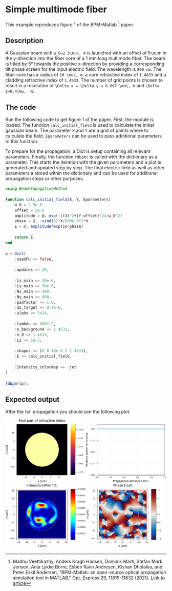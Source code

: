 # Simple multimode fiber

This example reproduces figure 1 of the BPM-Matlab [^Veettikazhy2021] paper.

## Description
A Gaussian beam with ``w_0=2.5\mu\, m`` is launched with an offset of 5``\mu``m in the y-direction into the fiber core of a 1 mm long multimode fiber. The beam is titled by 5° towards the positive x-direction by providing a corresponding tilt phase screen for the input electric field. The wavelength is ``800 nm``. The fiber core has a radius of ``10 \mu\, m``, a core refractive index of ``1.4833`` and a cladding refractive index of ``1.4533``. The number of grid points is chosen to result in a resolution of ``\Delta x = \Delta y = 0.067 \mu\, m`` and ``\Delta z=0.4\mu,  m``.

## The code

Run the following code to get figure 1 of the paper. First, the module is loaded. The function `calc_initial_field` is used to calculate the initial gaussian beam. The parameter `X` and `Y` are a grid of points where to calculate the field. `Eparameters` can be used to pass additional parameters to this function.

To prepare for the propagation, a Dict is setup containing all relevant parameters. Finally, the function `fdbpm!` is called with the dictionary as a parameter. This starts the iteration with the given parameters and a plot is generated and updated step by step. The final electric field as well as other parameters a stored within the dictionary and can be used for additional propagation steps or other purposes.

```julia
using BeamPropagationMethod

function calc_initial_field(X, Y, Eparameters)
    w_0 = 2.5e-6
    offset = 5e-6
    amplitude = @. exp(-((X)^2+(Y-offset)^2)/w_0^2)
    phase = @. -sind(5)*X/800e-9*2*π
    E = @. amplitude*exp(im*phase)

    return E
end

p = Dict(    
    :useGPU => false,

    :updates => 50,    

    :Lx_main => 30e-6,
    :Ly_main => 30e-6,
    :Nx_main => 400,
    :Ny_main => 400,
    :padfactor => 1.0,
    :dz_target => 0.4e-6,
    :alpha => 3e14,

    :lambda => 800e-9,
    :n_background => 1.4533,
    :n_0 => 1.4533,
    :Lz => 1e-3,

    :shapes => [0 0 10e-6 2 1.4833],
    :E => calc_initial_field,
    
    :Intensity_colormap => :jet
)

fdbpm!(p);
```

## Expected output

After the full propagation you should see the following plot:

![Output of example 1](example1.png)

[^Veettikazhy2021]: Madhu Veettikazhy, Anders Kragh Hansen, Dominik Marti, Stefan Mark Jensen, Anja Lykke Borre, Esben Ravn Andresen, Kishan Dholakia, and Peter Eskil Andersen, "BPM-Matlab: an open-source optical propagation simulation tool in MATLAB," Opt. Express 29, 11819-11832 (2021). [Link to article](https://doi.org/10.1364/OE.420493)